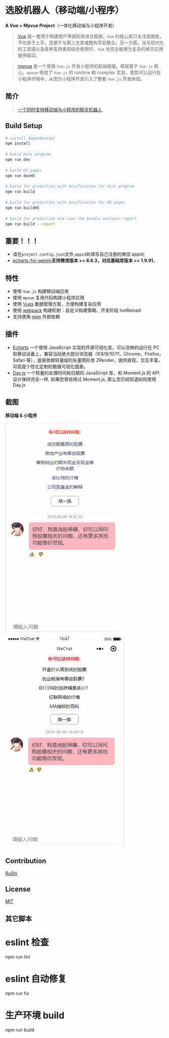 # 选股机器人（移动端/小程序）

**A Vue + Mpvue Project**（一体化移动端与小程序开发）

> [Vue](https://cn.vuejs.org/) 是一套用于构建用户界面的渐进式框架。`Vue` 的核心库只关注视图层，不仅易于上手，还便于与第三方库或既有项目整合。另一方面，当与现代化的工具链以及各种支持类库结合使用时，`Vue` 也完全能够为复杂的单页应用提供驱动。

> [mpvue](http://mpvue.com/) 是一个使用 `Vue.js` 开发小程序的前端框架。框架基于 `Vue.js` 核心，`mpvue` 修改了 `Vue.js` 的 runtime 和 compiler 实现，使其可以运行在小程序环境中，从而为小程序开发引入了整套 `Vue.js` 开发体验。

## 简介

> [一个同时支持移动端与小程序的聊天机器人](https://www.jianshu.com/p/91e566bfeedf)

## Build Setup

```bash
# install dependencies
npm install

# build mini program
npm run dev

# build H5 pages
npm run devH5

# build for production with minification for mini program
npm run build

# build for production with minification for H5 pages
npm run buildH5

# build for production and view the bundle analyzer report
npm run build --report
```

## 重要！！！

- 请在`project.config.json`文件,`appid`处填写自己注册的微信 appid;
- [echarts-for-weixin](https://github.com/ecomfe/echarts-for-weixin)**支持微信版本 >= 6.6.3，对应基础库版本 >= 1.9.91**。

## 特性

- 使用 `Vue.js` 构建移动端应用
- 使用 `mpvue` 复用代码构建小程序应用
- 使用 [Vuex](https://github.com/vuejs/vuex) 数据管理方案，方便构建复杂应用
- 使用 [webpack](https://github.com/webpack/webpack) 构建机制：自定义构建策略、开发阶段 hotReload
- 支持使用 [npm](https://github.com/npm/npm) 外部依赖

## 插件

- [Echarts](https://github.com/apache/incubator-echarts)
  一个使用 JavaScript 实现的开源可视化库，可以流畅的运行在 PC 和移动设备上，兼容当前绝大部分浏览器（IE8/9/10/11，Chrome，Firefox，Safari 等），底层依赖轻量级的矢量图形库 ZRender，提供直观，交互丰富，可高度个性化定制的数据可视化图表。
- [Day.js](https://github.com/iamkun/dayjs)
  一个轻量的处理时间和日期的 JavaScript 库，和 Moment.js 的 API 设计保持完全一样. 如果您曾经用过 Moment.js, 那么您已经知道如何使用 Day.js

## 截图

**移动端 & 小程序**

![移动端](./static/res/readmeImg/demo_web.gif) ![小程序](./static/res/readmeImg/demo_wx.gif)

## Contribution

[RuShi](https://github.com/zz570557024)

## License

[MIT](http://opensource.org/licenses/MIT)

## 其它脚本

# eslint 检查

npm run lint

# eslint 自动修复

npm run fix

# 生产环境 build

npm run build
